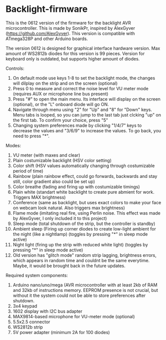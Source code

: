 # Backlight-firmware
This is the 0612 version of the firmware for the backlight AVR microcontroller. This is made by SonikPr, inspired by AlexGyver (https://github.com/AlexGyver). This version is compatible with ATmega328P and other Arduino boards.


The version 0612 is designed for graphical interface hardware version. Max amount of WS2812b diodes for this version is 99 pieces. Version for keyboard only is outdated, but supports higher amount of diodes.

Controls:
1. On default mode use keys 1-8 to set the backlight mode, the changes will dilplay on the strip and on the screen (optional)
2. Press 0 to measure and correct the noise level for VU meter mode (requires AUX or microphone line bus present)
3. Press "#" to open the main menu. Its interface will display on the screen (optional), or the "L" onboard diode will go ON.
4. Navigate through menu using "2" for "Up" and "8" for "Down" keys. Menu tabs is looped, so you can jump to the last tab just clcking "up" on the first tab. To confirm your choice, press "5"
5. Changing system preferences made by clicking "1/4/7" keys to decrease the values and "3/6/9" to increase the values. To go back, you need to press "*".

Modes:
1. VU meter (with maxes and clear)
2. Plain costumizable backlight (HSV color setting)
3. Color shift (HSV values automatically changing through costumizable period of time)
4. Rainbow (plain rainbow effect, could go forwards, backwards and stay still, color gradient also could be set up)
5. Color breathe (fading and firing up with costumizable timings)
6. Plain white (standart white backlight to create pure abmient for work. Triggers MAX brightness)
7. Conference (same as backlight, but uses exact colors to make your face on webcam look natural. Also triggers max brightness)
8. Flame mode (imitating real fire, using Perlin noise. This effect was made by AlexGyver, I only included it to this project)
9. Sleep mode (total shutdown of the strip, but the controller is standby)
10. Ambient sleep (Firing up corner diodes to create low-light ambient for the night (like a nightlamp) (toggles by pressing "*" in sleep mode active)
11. Night light (firing up the strip with reduced white light) (toggles by pressing "*" in sleep mode active)
12. Old version has "glitch mode" random strip lagging, brightness errors, which appears in random time and couldnt be the same everytime. Maybe, it would be brought back in the future updates.

Required system components:
1. Arduino nano/uno/mega (AVR microcontroller with at least 2kb of RAM and 32kb of instructions memory. EEPROM presence is not crucial, but without it the system could not be able to store preferences after shutdown.
2. 3x4 keypad 
3. 1602 display with I2C bus adapter
4. MAX9814-based microphone for VU-meter mode (optional)
5. 5.5x2.5 connector
6. WS2812b strip
7. 5V power adapter (minimum 2A for 100 diodes)
